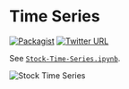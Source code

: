 # Time Series
[![Packagist](https://img.shields.io/packagist/l/doctrine/orm.svg?maxAge=2592000)](https://github.com/mkudija/General-Examples/blob/master/LICENSE)
[![Twitter URL](https://img.shields.io/twitter/url/http/shields.io.svg?style=social&maxAge=2592000)](https://twitter.com/mkudija)

See [`Stock-Time-Series.ipynb`](https://github.com/mkudija/General-Examples/blob/master/Time-Series/Stock-Time-Series.ipynb).

![Stock Time Series](https://github.com/mkudija/General-Examples/blob/master/Time-Series/time-series.png "Stock Time Series")